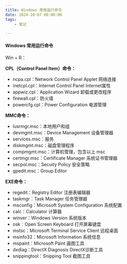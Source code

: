 ```yaml
---
title: Windows 常用运行命令
date: 2024-10-07 00:00:00
tags:
    - 笔记

---
```


####	Windows 常用运行命令

Win + R：

**CPL（Control Panel Item）命令：**

- ncpa.cpl：Network Control Panel Applet 网络连接
- inetcpl.cpl：Internet Control Panel Internet属性
- appwiz.cpl：Application Wizard 卸载或更改程序
- firewall.cpl：防火墙
- powercfg.cpl：Power Configuration 电源管理

**MMC命令：**

- lusrmgr.msc：本地用户和组
- devmgmt.msc：Device Management 设备管理器
- services.msc：服务
- diskmgmt.msc：磁盘管理程序
- compmgmt.msc：计算机管理，包含以上 msc
- certmgr.msc：Certificate Manager 系统证书管理器
- secpol.msc：Secuity Policy 安全策略
- gpedit.msc：Group Editor

**EXE命令：**

- regedit：Registry Editor 注册表编辑器
- taskmgr：Task Manager 任务管理器
- msconfig：Microsoft System Configuration 系统配置
- calc：Calculator 计算器
- winver：Windows Version 系统版本
- osk：Open Screen Keyboard 打开屏幕键盘
- mstsc：Microsoft Terminal Service Client 远程桌面
- msinfo32：Microsoft Information 系统信息
- mspaint：Microsoft Paint 画图工具
- dxdiag：DirectX Diagnosis DirectX诊断工具
- snippingtool：Snipping Tool 截图工具